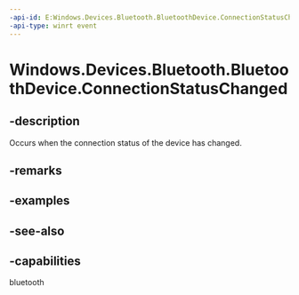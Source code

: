 ----api-id: E:Windows.Devices.Bluetooth.BluetoothDevice.ConnectionStatusChanged
-api-type: winrt event
---<!-- Event syntaxpublic event Windows.Foundation.TypedEventHandler ConnectionStatusChanged<Windows.Devices.Bluetooth.BluetoothDevice,  object>--># Windows.Devices.Bluetooth.BluetoothDevice.ConnectionStatusChanged## -descriptionOccurs when the connection status of the device has changed.## -remarks## -examples## -see-also## -capabilitiesbluetooth